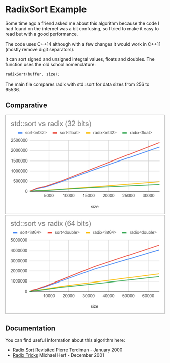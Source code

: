 # RadixSort Example

Some time ago a friend asked me about this algorithm because the code I had found on the internet was a bit confusing, so I tried to make it easy to read but with a good performance.

The code uses C++14 although with a few changes it would work in C++11 (mostly remove digit separators).

It can sort signed and unsigned integral values, floats and doubles. The function uses the old school nomenclature:

```cpp
radixSort(buffer, size);
```

The main file compares radix with std::sort for data sizes from 256 to 65536.

## Comparative

![alt text](images/32bits.png "32 bits")
![alt text](images/64bits.png "64 bits")

## Documentation

You can find useful information about this algorithm here:

- [Radix Sort Revisited](http://codercorner.com/RadixSortRevisited.htm) Pierre Terdiman - January 2000
- [Radix Tricks](http://stereopsis.com/radix.html) Michael Herf - December 2001
